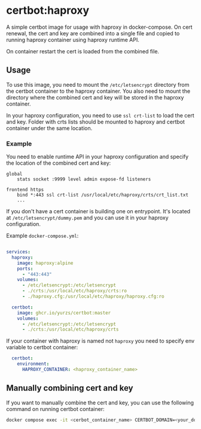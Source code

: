# certbot:haproxy

A simple certbot image for usage with haproxy in docker-compose.
On cert renewal, the cert and key are combined into a single file and copied
to running haproxy container using haproxy runtime API. 

On container restart the cert is loaded from the combined file.

## Usage

To use this image, you need to mount the `/etc/letsencrypt` directory from the
certbot container to the haproxy container. You also need to mount the directory
where the combined cert and key will be stored in the haproxy container.

In your haproxy configuration, you need to use `ssl crt-list` to load the cert and key.
Folder with crts lists should be mounted to haproxy and certbot container under the same location.

### Example

You need to enable runtime API in your haproxy configuration and specify the location 
of the combined cert and key:

```haproxy
global
    stats socket :9999 level admin expose-fd listeners

frontend https
    bind *:443 ssl crt-list /usr/local/etc/haproxy/crts/crt_list.txt
    ...
```

If you don't have a cert container is building one on entrypoint.
It's located at `/etc/letsencrypt/dummy.pem` and you can use it in your haproxy configuration.

Example `docker-compose.yml`:

```yaml

services:
  haproxy:
    image: haproxy:alpine
    ports:
      - "443:443"
    volumes:
      - /etc/letsencrypt:/etc/letsencrypt
      - ./crts:/usr/local/etc/haproxy/crts:ro
      - ./haproxy.cfg:/usr/local/etc/haproxy/haproxy.cfg:ro

  certbot:
    image: ghcr.io/yurzs/certbot:master
    volumes:
      - /etc/letsencrypt:/etc/letsencrypt
      - ./crts:/usr/local/etc/haproxy/crts
```

If your container with haproxy is named not `haproxy` you need to specify env variable to 
certbot container:

```yaml
  certbot:
    environment:
      HAPROXY_CONTAINER: <haproxy_container_name>
```

## Manually combining cert and key

If you want to manually combine the cert and key, you can use the following command on 
running certbot container:

```bash
docker compose exec -it <cerbot_container_name> CERTBOT_DOMAIN=<your_domain> haproxy-hook
```

